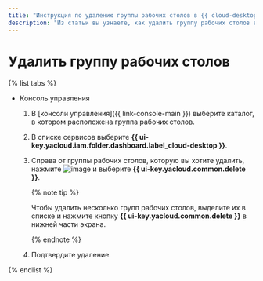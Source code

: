 ```yaml
---
title: "Инструкция по удалению группы рабочих столов в {{ cloud-desktop-full-name }}"
description: "Из статьи вы узнаете, как удалить группу рабочих столов в {{ cloud-desktop-full-name }}."
---
```


# Удалить группу рабочих столов

{% list tabs %}

- Консоль управления

  1. В [консоли управления]({{ link-console-main }}) выберите каталог, в котором расположена группа рабочих столов.
  1. В списке сервисов выберите **{{ ui-key.yacloud.iam.folder.dashboard.label_cloud-desktop }}**.
  1. Справа от группы рабочих столов, которую вы хотите удалить, нажмите ![image](../../../_assets/console-icons/ellipsis.svg) и выберите **{{ ui-key.yacloud.common.delete }}**.
  
      {% note tip %}

      Чтобы удалить несколько групп рабочих столов, выделите их в списке и нажмите кнопку **{{ ui-key.yacloud.common.delete }}** в нижней части экрана.

      {% endnote %}

  1. Подтвердите удаление.

{% endlist %}